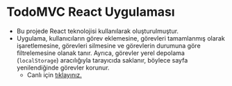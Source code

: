 # TodoMVC React Uygulaması

- Bu projede React teknolojisi kullanılarak  oluşturulmuştur. 
- Uygulama, kullanıcıların görev eklemesine, görevleri tamamlanmış olarak işaretlemesine, görevleri silmesine ve görevlerin durumuna göre filtrelemesine olanak tanır. Ayrıca, görevler yerel depolama (`localStorage`) aracılığıyla tarayıcıda saklanır, böylece sayfa yenilendiğinde görevler korunur.
  - Canlı için [tıklayınız.](https://patika-react-tau.vercel.app/) 

